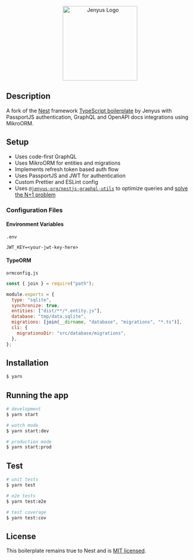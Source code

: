 <p align="center">
  <a href="https://jenyus.web.app/" target="blank"><img src="https://avatars.githubusercontent.com/u/71438996?s=200&v=4" width="200" alt="Jenyus Logo" /></a>
</p>

## Description

A fork of the [Nest](https://github.com/nestjs/nest) framework [TypeScript boilerplate](https://github.com/Jenyus-Org/nestjs-auth-graphql-starter) by Jenyus with PassportJS authentication, GraphQL and OpenAPI docs integrations using MikroORM.

## Setup

- Uses code-first GraphQL
- Uses MikroORM for entities and migrations
- Implements refresh token based auth flow
- Uses PassportJS and JWT for authentication
- Custom Prettier and ESLint config
- Uses [`@jenyus-org/nestjs-graphql-utils`](https://github.com/Jenyus-Org/graphql-utils) to optimize queries and [solve the N+1 problem](https://ravianand.web.app/blog/graphql-utils)

### Configuration Files

#### Environment Variables

`.env`

```env
JWT_KEY=<your-jwt-key-here>
```

#### TypeORM

`ormconfig.js`

```js
const { join } = require("path");

module.exports = {
  type: "sqlite",
  synchronize: true,
  entities: ["dist/**/*.entity.js"],
  database: "tmp/data.sqlite",
  migrations: [join(__dirname, "database", "migrations", "*.ts")],
  cli: {
    migrationsDir: "src/database/migrations",
  },
};
```

## Installation

```bash
$ yarn
```

## Running the app

```bash
# development
$ yarn start

# watch mode
$ yarn start:dev

# production mode
$ yarn start:prod
```

## Test

```bash
# unit tests
$ yarn test

# e2e tests
$ yarn test:e2e

# test coverage
$ yarn test:cov
```

## License

This boilerplate remains true to Nest and is [MIT licensed](LICENSE).
